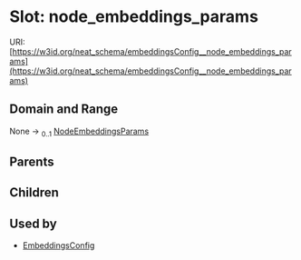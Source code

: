 
# Slot: node_embeddings_params




URI: [https://w3id.org/neat_schema/embeddingsConfig__node_embeddings_params](https://w3id.org/neat_schema/embeddingsConfig__node_embeddings_params)


## Domain and Range

None &#8594;  <sub>0..1</sub> [NodeEmbeddingsParams](NodeEmbeddingsParams.md)

## Parents


## Children


## Used by

 * [EmbeddingsConfig](EmbeddingsConfig.md)

